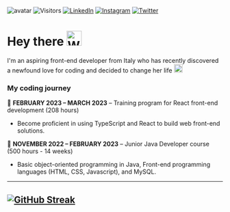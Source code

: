 
![avatar](https://user-images.githubusercontent.com/122526500/223231302-58a50375-19f9-45ff-a6df-45d6f13f4750.gif)
![Visitors](https://api.visitorbadge.io/api/visitors?path=sarapond&label=Profile%20visits&countColor=%23ba68c8&style=flat-square&labelStyle=upper)
[![LinkedIn](https://img.shields.io/badge/linkedin-%230077B5.svg?style=flat-square&logo=linkedin&logoColor=white)](https://www.linkedin.com/in/saracalandrino/)
[![Instagram](https://img.shields.io/badge/Instagram-%23E4405F.svg?style=flat-square&logo=Instagram&logoColor=white)](https://www.instagram.com/sarapondcodes/)
[![Twitter](https://img.shields.io/badge/Twitter-%231DA1F2.svg?style=flat-square&logo=Twitter&logoColor=white)](https://twitter.com/SaraPondCodes)

# Hey there <img src="https://raw.githubusercontent.com/Tarikul-Islam-Anik/Animated-Fluent-Emojis/master/Emojis/Hand%20gestures/Waving%20Hand%20Medium%20Skin%20Tone.png" alt="Waving Hand Medium-Dark Skin Tone" width="35" height="35" /> 

I'm an aspiring front-end developer from Italy who has recently discovered a newfound love for coding and decided to change her life <img src="https://raw.githubusercontent.com/Tarikul-Islam-Anik/Animated-Fluent-Emojis/master/Emojis/Smilies/Green%20Heart.png" alt="Green Heart" width="20" height="20" />

### My coding journey
🔸 **FEBRUARY 2023 – MARCH 2023**  – Training program for React front-end development (208 hours)
- Become proficient in using TypeScript and React to build web front-end solutions.

🔸 **NOVEMBER 2022 – FEBRUARY 2023**  – Junior Java Developer course (500 hours - 14 weeks)
-  Basic object-oriented programming in Java, Front-end programming languages (HTML, CSS, Javascript), and MySQL. 




---
[![GitHub Streak](https://streak-stats.demolab.com?user=sarapond&theme=yellowdark&border_radius=5)](https://git.io/streak-stats)
---


